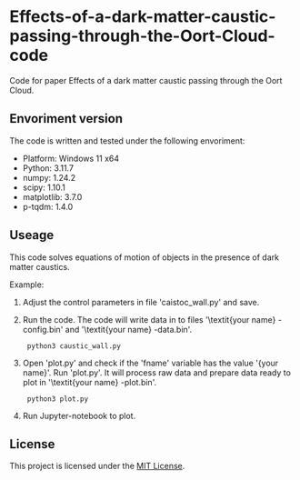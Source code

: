 # Effects-of-a-dark-matter-caustic-passing-through-the-Oort-Cloud-code
Code for paper Effects of a dark matter caustic passing through the Oort Cloud.

## Envoriment version

The code is written and tested under the following envoriment:

- Platform: Windows 11 x64
- Python: 3.11.7
- numpy: 1.24.2
- scipy: 1.10.1
- matplotlib: 3.7.0
- p-tqdm: 1.4.0

## Useage

This code solves equations of motion of objects in the presence of dark matter caustics.

Example:
1. Adjust the control parameters in file 'caistoc_wall.py' and save.
2. Run the code. The code will write data in to files '\textit{your name} -config.bin' and '\textit{your name} -data.bin'.

        python3 caustic_wall.py

3. Open 'plot.py' and check if the 'fname' variable has the value '{your name}'. Run 'plot.py'. It will process raw data and prepare data ready to plot in '\textit{your name} -plot.bin'.

        python3 plot.py

4. Run Jupyter-notebook to plot.

## License

This project is licensed under the [MIT License](LICENSE).


